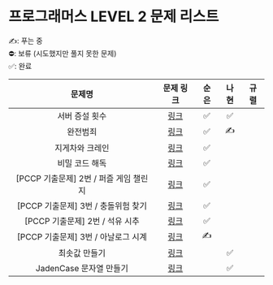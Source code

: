 # 프로그래머스 LEVEL 2 문제 리스트

✍️: 푸는 중   
⛔️: 보류 (시도했지만 풀지 못한 문제)   
✅: 완료

|문제명|문제 링크|순은|나현|규렬|
|:------:|:------:|:------:|:------:|:------:|
|서버 증설 횟수|<a href="https://school.programmers.co.kr/learn/courses/30/lessons/389479" target="_blank">링크</a>|✅|✅||
|완전범죄|<a href="https://school.programmers.co.kr/learn/courses/30/lessons/389480" target="_blank">링크</a>|✅|✍️||
|지게차와 크레인|<a href="https://school.programmers.co.kr/learn/courses/30/lessons/388353" target="_blank">링크</a>|✅|||
|비밀 코드 해독|<a href="https://school.programmers.co.kr/learn/courses/30/lessons/388352" target="_blank">링크</a>|✅|||
|[PCCP 기출문제] 2번 / 퍼즐 게임 챌린지|<a href="https://school.programmers.co.kr/learn/courses/30/lessons/340212" target="_blank">링크</a>|✅|||
|[PCCP 기출문제] 3번 / 충돌위험 찾기|<a href="https://school.programmers.co.kr/learn/courses/30/lessons/340211" target="_blank">링크</a>|✅|||
|[PCCP 기출문제] 2번 / 석유 시추|<a href="https://school.programmers.co.kr/learn/courses/30/lessons/250136" target="_blank">링크</a>|✅|||
|[PCCP 기출문제] 3번 / 아날로그 시계|<a href="https://school.programmers.co.kr/learn/courses/30/lessons/250135" target="_blank">링크</a>|✍️|||
|최솟값 만들기|<a href="https://school.programmers.co.kr/learn/courses/30/lessons/12941" target="_blank">링크</a>||✅||
|JadenCase 문자열 만들기|<a href="https://school.programmers.co.kr/learn/courses/30/lessons/12951" target="_blank">링크</a>||✅||